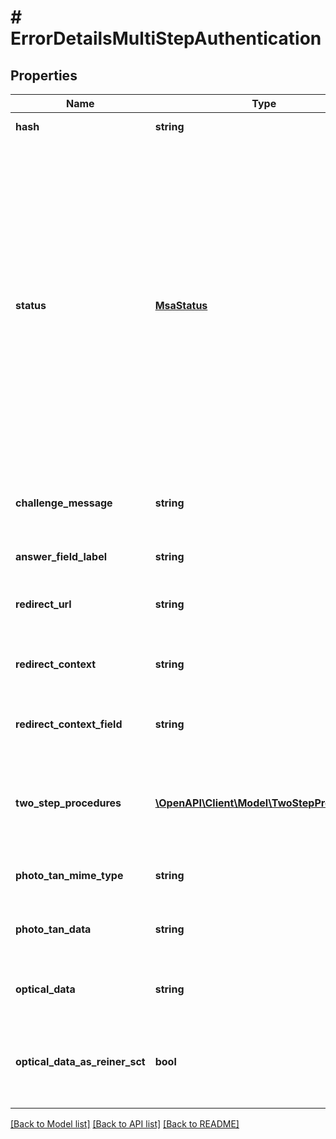 # # ErrorDetailsMultiStepAuthentication

## Properties

Name | Type | Description | Notes
------------ | ------------- | ------------- | -------------
**hash** | **string** | Hash for this multi-step authentication flow. Must be passed back to finAPI when continuing the flow. |
**status** | [**MsaStatus**](MsaStatus.md) | &lt;strong&gt;Type:&lt;/strong&gt; MsaStatus&lt;br/&gt; Indicates the current status of the multi-step authentication flow:&lt;br/&gt;&lt;br/&gt;TWO_STEP_PROCEDURE_REQUIRED means that the bank has requested an SCA method selection for the user. In this case, the service should be recalled with a chosen TSP-ID set to the &#39;twoStepProcedureId&#39; field.&lt;br/&gt;&lt;br/&gt;CHALLENGE_RESPONSE_REQUIRED means that the bank has requested a challenge code for the previously given TSP (SCA). This status can be completed by setting the &#39;challengeResponse&#39; field.&lt;br/&gt;&lt;br/&gt;REDIRECT_REQUIRED means that the user must be redirected to the bank&#39;s website, where the authentication can be finished.&lt;br/&gt;&lt;br/&gt;DECOUPLED_AUTH_REQUIRED means that the bank has asked for the decoupled authentication. In this case, the &#39;decoupledCallback&#39; field must be set to true to complete the authentication.&lt;br/&gt;&lt;br/&gt;DECOUPLED_AUTH_IN_PROGRESS means that the bank is waiting for the completion of the decoupled authentication by the user. Until this is done, the service should be recalled at most every 5 seconds with the &#39;decoupledCallback&#39; field set to &#39;true&#39;. Once the decoupled authentication is completed by the user, the service returns a successful response. |
**challenge_message** | **string** | In case of status &#x3D; CHALLENGE_RESPONSE_REQUIRED, this field contains a message from the bank containing instructions for the user on how to proceed with the authorization. | [optional]
**answer_field_label** | **string** | Suggestion from the bank on how you can label your input field where the user should enter his challenge response. | [optional]
**redirect_url** | **string** | In case of status &#x3D; REDIRECT_REQUIRED, this field contains the URL to which you must direct the user. It already includes the redirect URL back to your client that you have passed when initiating the service call. | [optional]
**redirect_context** | **string** | Set in case of status &#x3D; REDIRECT_REQUIRED. When the bank redirects the user back to your client, the redirect URL will contain this string, which you must process to identify the user context for the callback on your side. | [optional]
**redirect_context_field** | **string** | Set in case of status &#x3D; REDIRECT_REQUIRED. This field is set to the name of the query parameter that contains the &#39;redirectContext&#39; in the redirect URL from the bank back to your client. | [optional]
**two_step_procedures** | [**\OpenAPI\Client\Model\TwoStepProcedure[]**](TwoStepProcedure.md) | &lt;strong&gt;Type:&lt;/strong&gt; TwoStepProcedure&lt;br/&gt; In case of status &#x3D; TWO_STEP_PROCEDURE_REQUIRED, this field contains the available two-step procedures. Note that this set does not necessarily match the set that is stored in the respective bank connection interface. You should always use the set from this field for the multi-step authentication flow. | [optional]
**photo_tan_mime_type** | **string** | In case that the &#39;photoTanData&#39; field is set (i.e. not null), this field contains the MIME type to use for interpreting the photo data (e.g.: &#39;image/png&#39;) | [optional]
**photo_tan_data** | **string** | In case that the bank server has instructed the user to scan a photo (or more generally speaking, any kind of QR-code-like data), then this field will contain the raw data of the photo as a BASE-64 string. | [optional]
**optical_data** | **string** | In case that the bank server has instructed the user to scan a flicker code, then this field will contain the raw data for the flicker animation as a BASE-64 string. | [optional]
**optical_data_as_reiner_sct** | **bool** | This field is only relevant when the field &#39;opticalData&#39; is set. It depicts whether the optical data should be processed with the use of the Reiner SCT flicker algorithm. For more details, see: &lt;a href&#x3D;&#39;https://documentation.finapi.io/access/Flicker-Code-Template.2807824454.html&#39; target&#x3D;&#39;_blank&#39;&gt;Flicker Code Template&lt;/a&gt; |

[[Back to Model list]](../../README.md#models) [[Back to API list]](../../README.md#endpoints) [[Back to README]](../../README.md)
